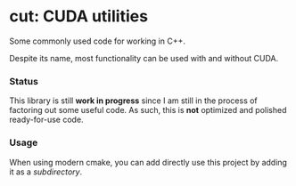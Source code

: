 # cut: CUDA utilities

Some commonly used code for working in C++.

Despite its name, most functionality can be used with and without CUDA.

### Status

This library is still **work in progress** since I am still in the process of factoring out some useful code. As such, this is **not** optimized and polished ready-for-use code.

### Usage

When using modern cmake, you can add directly use this project by adding it as a _subdirectory_.
